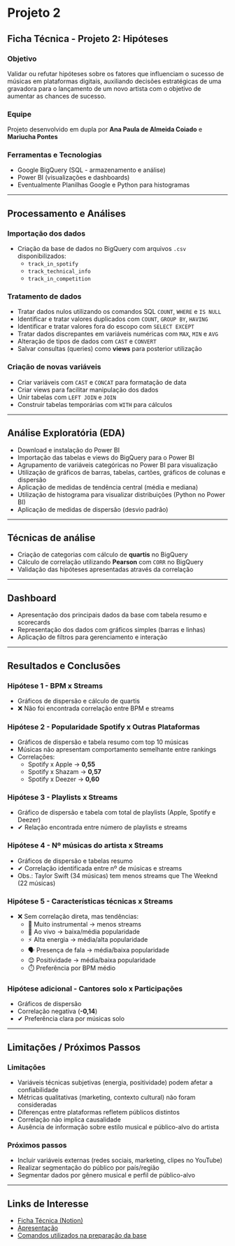 # Projeto 2  
## Ficha Técnica - Projeto 2: Hipóteses  

### Objetivo  
Validar ou refutar hipóteses sobre os fatores que influenciam o sucesso de músicas em plataformas digitais, auxiliando decisões estratégicas de uma gravadora para o lançamento de um novo artista com o objetivo de aumentar as chances de sucesso.  

### Equipe  
Projeto desenvolvido em dupla por **Ana Paula de Almeida Coiado** e **Mariucha Pontes**  

### Ferramentas e Tecnologias  
- Google BigQuery (SQL - armazenamento e análise)  
- Power BI (visualizações e dashboards)  
- Eventualmente Planilhas Google e Python para histogramas  

---

## Processamento e Análises  

### Importação dos dados  
- Criação da base de dados no BigQuery com arquivos `.csv` disponibilizados:  
  - `track_in_spotify`  
  - `track_technical_info`  
  - `track_in_competition`  

### Tratamento de dados  
- Tratar dados nulos utilizando os comandos SQL `COUNT`, `WHERE` e `IS NULL`  
- Identificar e tratar valores duplicados com `COUNT`, `GROUP BY`, `HAVING`  
- Identificar e tratar valores fora do escopo com `SELECT EXCEPT`  
- Tratar dados discrepantes em variáveis numéricas com `MAX`, `MIN` e `AVG`  
- Alteração de tipos de dados com `CAST` e `CONVERT`  
- Salvar consultas (queries) como **views** para posterior utilização  

### Criação de novas variáveis  
- Criar variáveis com `CAST` e `CONCAT` para formatação de data  
- Criar views para facilitar manipulação dos dados  
- Unir tabelas com `LEFT JOIN` e `JOIN`  
- Construir tabelas temporárias com `WITH` para cálculos  

---

## Análise Exploratória (EDA)  
- Download e instalação do Power BI  
- Importação das tabelas e views do BigQuery para o Power BI  
- Agrupamento de variáveis categóricas no Power BI para visualização  
- Utilização de gráficos de barras, tabelas, cartões, gráficos de colunas e dispersão  
- Aplicação de medidas de tendência central (média e mediana)  
- Utilização de histograma para visualizar distribuições (Python no Power BI)  
- Aplicação de medidas de dispersão (desvio padrão)  

---

## Técnicas de análise  
- Criação de categorias com cálculo de **quartis** no BigQuery  
- Cálculo de correlação utilizando **Pearson** com `CORR` no BigQuery  
- Validação das hipóteses apresentadas através da correlação  

---

## Dashboard  
- Apresentação dos principais dados da base com tabela resumo e scorecards  
- Representação dos dados com gráficos simples (barras e linhas)  
- Aplicação de filtros para gerenciamento e interação  

---

## Resultados e Conclusões  

### Hipótese 1 - **BPM x Streams**  
- Gráficos de dispersão e cálculo de quartis  
- ❌ Não foi encontrada correlação entre BPM e streams  

### Hipótese 2 - **Popularidade Spotify x Outras Plataformas**  
- Gráficos de dispersão e tabela resumo com top 10 músicas  
- Músicas não apresentam comportamento semelhante entre rankings  
- Correlações:  
  - Spotify x Apple → **0,55**  
  - Spotify x Shazam → **0,57**  
  - Spotify x Deezer → **0,60**  

### Hipótese 3 - **Playlists x Streams**  
- Gráfico de dispersão e tabela com total de playlists (Apple, Spotify e Deezer)  
- ✔ Relação encontrada entre número de playlists e streams  

### Hipótese 4 - **Nº músicas do artista x Streams**  
- Gráficos de dispersão e tabelas resumo  
- ✔ Correlação identificada entre nº de músicas e streams  
- Obs.: Taylor Swift (34 músicas) tem menos streams que The Weeknd (22 músicas)  

### Hipótese 5 - **Características técnicas x Streams**  
- ❌ Sem correlação direta, mas tendências:  
  - 🎻 Muito instrumental → menos streams  
  - 🎤 Ao vivo → baixa/média popularidade  
  - ⚡ Alta energia → média/alta popularidade  
  - 🗣️ Presença de fala → média/baixa popularidade  
  - 😊 Positividade → média/baixa popularidade  
  - ⏱️ Preferência por BPM médio  

### Hipótese adicional - **Cantores solo x Participações**  
- Gráficos de dispersão  
- Correlação negativa (**-0,14**)  
- ✔ Preferência clara por músicas solo  

---

## Limitações / Próximos Passos  

### Limitações  
- Variáveis técnicas subjetivas (energia, positividade) podem afetar a confiabilidade  
- Métricas qualitativas (marketing, contexto cultural) não foram consideradas  
- Diferenças entre plataformas refletem públicos distintos  
- Correlação não implica causalidade  
- Ausência de informação sobre estilo musical e público-alvo do artista  

### Próximos passos  
- Incluir variáveis externas (redes sociais, marketing, clipes no YouTube)  
- Realizar segmentação do público por país/região  
- Segmentar dados por gênero musical e perfil de público-alvo  

---

## Links de Interesse  
 
- [Ficha Técnica (Notion)](https://www.notion.so/Projeto-2-2398dc77aa2d80968fa3c09e5f700d4a?source=copy_link)  
- [Apresentação](https://www.loom.com/share/22d287e373464d82a8a71b400a266f25?sid=dafca777-bba4-4f51-a7db-98ce272073b6)
- [Comandos utilizados na preparação da base](https://github.com/Ana-Almeida110/laboratoria-proj2_hipoteses/blob/main/preparacao_base.sql)  

